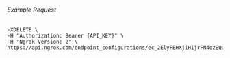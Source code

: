 
###### Example Request
```curl \
-XDELETE \
-H "Authorization: Bearer {API_KEY}" \
-H "Ngrok-Version: 2" \
https://api.ngrok.com/endpoint_configurations/ec_2ElyFEHXjiHIjrFN4ozEQutRdv3/ip_policy
